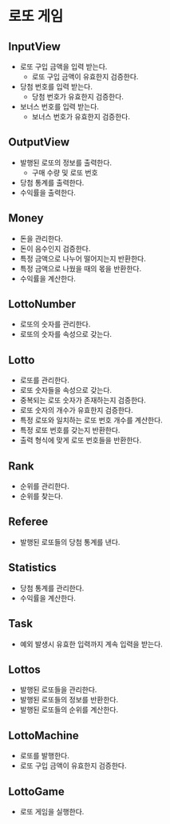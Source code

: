 # 로또 게임

## InputView
- 로또 구입 금액을 입력 받는다.
  - 로또 구입 금액이 유효한지 검증한다.
- 당첨 번호를 입력 받는다.
  - 당첨 번호가 유효한지 검증한다.
- 보너스 번호를 입력 받는다.
  - 보너스 번호가 유효한지 검증한다.

## OutputView
- 발행된 로또의 정보를 출력한다.
  - 구매 수량 및 로또 번호
- 당첨 통계를 출력한다.
- 수익률을 출력한다.

## Money
- 돈을 관리한다.
- 돈이 음수인지 검증한다.
- 특정 금액으로 나누어 떨어지는지 반환한다.
- 특정 금액으로 나웠을 때의 몫을 반환한다.
- 수익률을 계산한다.

## LottoNumber
- 로또의 숫자를 관리한다.
- 로또의 숫자를 속성으로 갖는다.

## Lotto
- 로또를 관리한다.
- 로또 숫자들을 속성으로 갖는다.
- 중복되는 로또 숫자가 존재하는지 검증한다.
- 로또 숫자의 개수가 유효한지 검증한다.
- 특정 로또와 일치하는 로또 번호 개수를 계산한다.
- 특정 로또 번호를 갖는지 반환한다.
- 출력 형식에 맞게 로또 번호들을 반환한다.

## Rank
- 순위를 관리한다.
- 순위를 찾는다.

## Referee
- 발행된 로또들의 당첨 통계를 낸다.

## Statistics
- 당첨 통계를 관리한다.
- 수익률을 계산한다.

## Task
- 예외 발생시 유효한 입력까지 계속 입력을 받는다.

## Lottos
- 발행된 로또들을 관리한다.
- 발행된 로또들의 정보를 반환한다.
- 발행된 로또들의 순위를 계산한다.

## LottoMachine
- 로또를 발행한다.
- 로또 구입 금액이 유효한지 검증한다.

## LottoGame
- 로또 게임을 실행한다.
